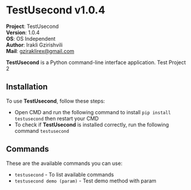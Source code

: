 # TestUsecond v1.0.4

**Project**: TestUsecond
<br>**Version**: 1.0.4
<br>**OS**: OS Independent
<br>**Author**: Irakli Gzirishvili
<br>**Mail**: gziraklirex@gmail.com

**TestUsecond** is a Python command-line interface application. Test Project 2

## Installation

To use **TestUsecond**, follow these steps:

- Open CMD and run the following command to install `pip install testusecond` then restart your CMD
- To check if **TestUsecond** is installed correctly, run the following command `testusecond`

## Commands

These are the available commands you can use:

- `testusecond` - To list available commands
- `testusecond demo (param)` - Test demo method with param